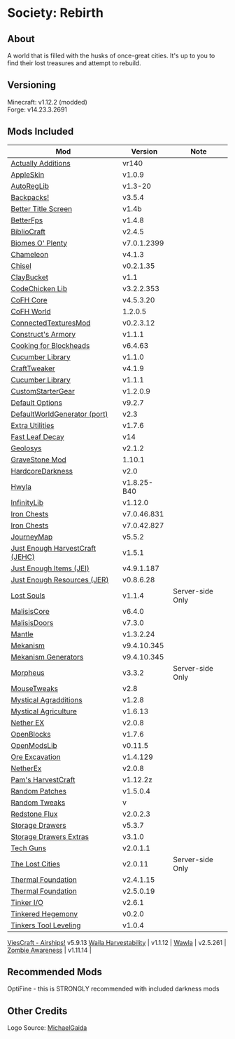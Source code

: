 # Society: Rebirth

## About
A world that is filled with the husks of once-great cities. It's up to you to find their lost treasures and attempt to rebuild.

## Versioning
Minecraft: v1.12.2 (modded)\
Forge: v14.23.3.2691


## Mods Included
Mod | Version | Note
--- | ------- | -------
[Actually Additions](https://minecraft.curseforge.com/projects/actually-additions) | vr140 |
[AppleSkin](https://minecraft.curseforge.com/projects/appleskin) | v1.0.9 |
[AutoRegLib](https://minecraft.curseforge.com/projects/autoreglib) | v1.3-20 |
[Backpacks!](https://minecraft.curseforge.com/projects/backpacks) | v3.5.4
[Better Title Screen](https://minecraft.curseforge.com/projects/better-title-screen) | v1.4b |
[BetterFps](https://minecraft.curseforge.com/projects/betterfps) | v1.4.8 | 
[BiblioCraft](https://minecraft.curseforge.com/projects/bibliocraft) | v2.4.5 |                   
[Biomes O' Plenty](https://minecraft.curseforge.com/projects/biomes-o-plenty) | v7.0.1.2399 |
[Chameleon](https://minecraft.curseforge.com/projects/chameleon) | v4.1.3 |                         
[Chisel](https://minecraft.curseforge.com/projects/chisel) | v0.2.1.35 |
[ClayBucket](https://minecraft.curseforge.com/projects/clay-bucket) | v1.1 |
[CodeChicken Lib](https://minecraft.curseforge.com/projects/codechicken-lib-1-8) | v3.2.2.353 | 
[CoFH Core](https://minecraft.curseforge.com/projects/cofhcore) | v4.5.3.20 |
[CoFH World](https://minecraft.curseforge.com/projects/cofh-world) | 1.2.0.5 |
[ConnectedTexturesMod](https://minecraft.curseforge.com/projects/ctm) | v0.2.3.12 | 
[Construct's Armory](https://minecraft.curseforge.com/projects/constructs-armory) | v1.1.1
[Cooking for Blockheads](https://minecraft.curseforge.com/projects/cooking-for-blockheads) | v6.4.63
[Cucumber Library](https://minecraft.curseforge.com/projects/cucumber) | v1.1.0 |
[CraftTweaker](https://minecraft.curseforge.com/projects/crafttweaker) | v4.1.9 |
[Cucumber Library](https://minecraft.curseforge.com/projects/cucumber) | v1.1.1 |
[CustomStarterGear](https://minecraft.curseforge.com/projects/custom-starter-gear) | v1.2.0.9 |
[Default Options](https://minecraft.curseforge.com/projects/default-options) | v9.2.7
[DefaultWorldGenerator (port)](https://minecraft.curseforge.com/projects/default-world-generator-port) | v2.3 |
[Extra Utilities](https://minecraft.curseforge.com/projects/extra-utilities) | v1.7.6 |
[Fast Leaf Decay](https://minecraft.curseforge.com/projects/fast-leaf-decay) | v14 |
[Geolosys](https://minecraft.curseforge.com/projects/geolosys) | v2.1.2 |
[GraveStone Mod](https://minecraft.curseforge.com/projects/gravestone-mod) | 1.10.1 |
[HardcoreDarkness](https://minecraft.curseforge.com/projects/hardcore-darkness) | v2.0 |
[Hwyla](https://minecraft.curseforge.com/projects/hwyla) | v1.8.25-B40 |
[InfinityLib](https://minecraft.curseforge.com/projects/infinitylib) | v1.12.0 | 
[Iron Chests](https://minecraft.curseforge.com/projects/iron-chests) | v7.0.46.831 | 
[Iron Chests](https://minecraft.curseforge.com/projects/iron-chests) | v7.0.42.827 | 
[JourneyMap](https://minecraft.curseforge.com/projects/journeymap) | v5.5.2 |
[Just Enough HarvestCraft (JEHC)](https://minecraft.curseforge.com/projects/just-enough-harvestcraft) | v1.5.1 |
[Just Enough Items (JEI)](https://minecraft.curseforge.com/projects/jei) | v4.9.1.187 |
[Just Enough Resources (JER)](https://minecraft.curseforge.com/projects/just-enough-resources-jer) | v0.8.6.28 |
[Lost Souls](https://minecraft.curseforge.com/projects/lost-souls) | v1.1.4 | Server-side Only
[MalisisCore](https://minecraft.curseforge.com/projects/malisiscore) | v6.4.0 |
[MalisisDoors](https://minecraft.curseforge.com/projects/malisisdoors) | v7.3.0 |
[Mantle](https://minecraft.curseforge.com/projects/mantle) | v1.3.2.24 |
[Mekanism](https://minecraft.curseforge.com/projects/mekanism) | v9.4.10.345 |
[Mekanism Generators](https://minecraft.curseforge.com/projects/mekanism-generators) | v9.4.10.345 | 
[Morpheus](https://minecraft.curseforge.com/projects/morpheus) | v3.3.2 | Server-side Only
[MouseTweaks](https://minecraft.curseforge.com/projects/mouse-tweaks) | v2.8 |
[Mystical Agradditions](https://minecraft.curseforge.com/projects/mystical-agradditions) | v1.2.8 | 
[Mystical Agriculture](https://minecraft.curseforge.com/projects/mystical-agriculture) | v1.6.13 | 
[Nether EX](https://minecraft.curseforge.com/projects/netherex) | v2.0.8
[OpenBlocks](https://minecraft.curseforge.com/projects/openblocks) | v1.7.6 |
[OpenModsLib](https://minecraft.curseforge.com/projects/openmodslib) | v0.11.5 |
[Ore Excavation](https://minecraft.curseforge.com/projects/ore-excavation) | v1.4.129 |
[NetherEx](https://minecraft.curseforge.com/projects/netherex) | v2.0.8
[Pam's HarvestCraft](https://minecraft.curseforge.com/projects/pams-harvestcraft) | v1.12.2z |
[Random Patches](https://minecraft.curseforge.com/projects/randompatches) | v1.5.0.4 |
[Random Tweaks]() | v |
[Redstone Flux](https://minecraft.curseforge.com/projects/redstone-flux) | v2.0.2.3 |
[Storage Drawers](https://minecraft.curseforge.com/projects/storage-drawers) | v5.3.7 |
[Storage Drawers Extras](https://minecraft.curseforge.com/projects/storage-drawers-extras) | v3.1.0 |
[Tech Guns](https://minecraft.curseforge.com/projects/techguns) | v2.0.1.1 |
[The Lost Cities](https://minecraft.curseforge.com/projects/the-lost-cities) | v2.0.11 | Server-side Only
[Thermal Foundation](https://minecraft.curseforge.com/projects/thermal-foundation) | v2.4.1.15 |
[Thermal Foundation](https://minecraft.curseforge.com/projects/thermal-foundation) | v2.5.0.19 |
[Tinker I/O](https://minecraft.curseforge.com/projects/tinker-i-o) | v2.6.1 |
[Tinkered Hegemony](https://minecraft.curseforge.com/projects/tinkered-hegemony) | v0.2.0 |
[Tinkers Tool Leveling](https://minecraft.curseforge.com/projects/tinkers-tool-leveling) | v1.0.4 | 
[ViesCraft - Airships!](https://minecraft.curseforge.com/projects/viescraft-airships) v5.9.13
[Waila Harvestability](https://minecraft.curseforge.com/projects/waila-harvestability) | v1.1.12 |
[Wawla](https://minecraft.curseforge.com/projects/wawla-what-are-we-looking-at) | v2.5.261 |
[Zombie Awareness](https://minecraft.curseforge.com/projects/zombie-awareness) | v1.11.14 |

## Recommended Mods
OptiFine - this is STRONGLY recommended with included darkness mods


## Other Credits
Logo Source: [MichaelGaida](https://pixabay.com/en/lost-places-leave-decay-old-ruin-3362259/)
